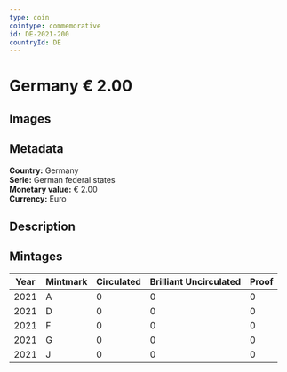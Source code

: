 ```yaml
---
type: coin
cointype: commemorative
id: DE-2021-200
countryId: DE
---
```


# Germany € 2.00

## Images


## Metadata

**Country:** Germany\
**Serie:** German federal states\
**Monetary value:** € 2.00\
**Currency:** Euro

## Description


## Mintages

| Year | Mintmark | Circulated | Brilliant Uncirculated | Proof |
| ---- | -------- | ---------- | ---------------------- | ----- |
| 2021 | A | 0| 0 | 0 |
| 2021 | D | 0| 0 | 0 |
| 2021 | F | 0| 0 | 0 |
| 2021 | G | 0| 0 | 0 |
| 2021 | J | 0| 0 | 0 |
